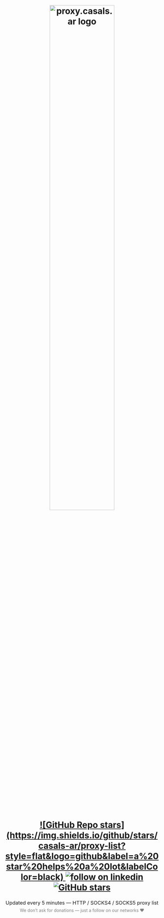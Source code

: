 <h1 align="center">
<a href="https://proxy.casals.ar" target="_blank">
  <img src="https://i.imgur.com/zT5gFNC.png" alt="proxy.casals.ar logo" style="width: 65%;" />
</a>

<br/><br/>

<a target="_blank" href="https://github.com/casals-ar/proxy.casals.ar/stargazers">
![GitHub Repo stars](https://img.shields.io/github/stars/casals-ar/proxy-list?style=flat&logo=github&label=a%20star%20helps%20a%20lot&labelColor=black)
</a>

<a target="_blank" href="https://www.linkedin.com/company/casa-ls">
  <img src="https://img.shields.io/badge/Follow%20on-LinkedIn-blue?style=flat&logo=linkedin" alt="follow on linkedin"/>
</a>

<a href="https://github.com/casals-ar/proxy.casals.ar/stargazers" target="_blank">
  <img
    src="https://img.shields.io/github/stars/casals-ar/proxy.casals.ar?style=for-the-badge&logo=github&label=A%20star%20helps%20a%20lot&logoColor=white"
    alt="GitHub stars"
  />
</a>
</h1>

<h3 align="center" style="font-weight: normal;">
  Updated every 5 minutes — HTTP / SOCKS4 / SOCKS5 proxy list
</h3>

<p align="center" style="margin-top: -10px; font-size: 14px; color: gray;">
  We don’t ask for donations — just a follow on our networks ❤️
</p>
